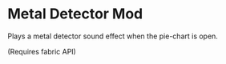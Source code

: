 # Metal Detector Mod

Plays a metal detector sound effect when the pie-chart is open.

(Requires fabric API)
